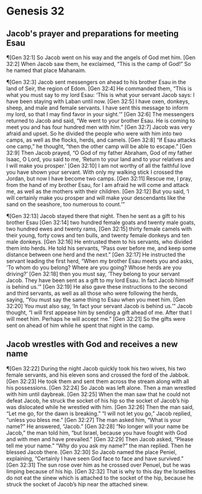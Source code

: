 # Genesis 32

## Jacob's prayer and preparations for meeting Esau
¶[Gen 32:1] So Jacob went on his way and the angels of God met him.
[Gen 32:2] When Jacob saw them, he exclaimed, “This is the camp of God!” So he named that place Mahanaim.

¶[Gen 32:3] Jacob sent messengers on ahead to his brother Esau in the land of Seir, the region of Edom.
[Gen 32:4] He commanded them, “This is what you must say to my lord Esau: ‘This is what your servant Jacob says: I have been staying with Laban until now.
[Gen 32:5] I have oxen, donkeys, sheep, and male and female servants. I have sent this message to inform my lord, so that I may find favor in your sight.’”
[Gen 32:6] The messengers returned to Jacob and said, “We went to your brother Esau. He is coming to meet you and has four hundred men with him.”
[Gen 32:7] Jacob was very afraid and upset. So he divided the people who were with him into two camps, as well as the flocks, herds, and camels.
[Gen 32:8] “If Esau attacks one camp,” he thought, “then the other camp will be able to escape.”
[Gen 32:9] Then Jacob prayed, “O God of my father Abraham, God of my father Isaac, O Lord, you said to me, ‘Return to your land and to your relatives and I will make you prosper.’
[Gen 32:10] I am not worthy of all the faithful love you have shown your servant. With only my walking stick I crossed the Jordan, but now I have become two camps.
[Gen 32:11] Rescue me, I pray, from the hand of my brother Esau, for I am afraid he will come and attack me, as well as the mothers with their children.
[Gen 32:12] But you said, ‘I will certainly make you prosper and will make your descendants like the sand on the seashore, too numerous to count.’”

¶[Gen 32:13] Jacob stayed there that night. Then he sent as a gift to his brother Esau
[Gen 32:14] two hundred female goats and twenty male goats, two hundred ewes and twenty rams,
[Gen 32:15] thirty female camels with their young, forty cows and ten bulls, and twenty female donkeys and ten male donkeys.
[Gen 32:16] He entrusted them to his servants, who divided them into herds. He told his servants, “Pass over before me, and keep some distance between one herd and the next.”
[Gen 32:17] He instructed the servant leading the first herd, “When my brother Esau meets you and asks, ‘To whom do you belong? Where are you going? Whose herds are you driving?’
[Gen 32:18] then you must say, ‘They belong to your servant Jacob. They have been sent as a gift to my lord Esau. In fact Jacob himself is behind us.’”
[Gen 32:19] He also gave these instructions to the second and third servants, as well as all those who were following the herds, saying, “You must say the same thing to Esau when you meet him.
[Gen 32:20] You must also say, ‘In fact your servant Jacob is behind us.’” Jacob thought, “I will first appease him by sending a gift ahead of me. After that I will meet him. Perhaps he will accept me.”
[Gen 32:21] So the gifts were sent on ahead of him while he spent that night in the camp.

## Jacob wrestles with God and receives a new name
¶[Gen 32:22] During the night Jacob quickly took his two wives, his two female servants, and his eleven sons and crossed the ford of the Jabbok.
[Gen 32:23] He took them and sent them across the stream along with all his possessions.
[Gen 32:24] So Jacob was left alone. Then a man wrestled with him until daybreak.
[Gen 32:25] When the man saw that he could not defeat Jacob, he struck the socket of his hip so the socket of Jacob’s hip was dislocated while he wrestled with him.
[Gen 32:26] Then the man said, “Let me go, for the dawn is breaking.” “I will not let you go,” Jacob replied, “unless you bless me.”
[Gen 32:27] The man asked him, “What is your name?” He answered, “Jacob.”
[Gen 32:28] “No longer will your name be Jacob,” the man told him, “but Israel, because you have fought with God and with men and have prevailed.”
[Gen 32:29] Then Jacob asked, “Please tell me your name.” “Why do you ask my name?” the man replied. Then he blessed Jacob there.
[Gen 32:30] So Jacob named the place Peniel, explaining, “Certainly I have seen God face to face and have survived.”
[Gen 32:31] The sun rose over him as he crossed over Penuel, but he was limping because of his hip.
[Gen 32:32] That is why to this day the Israelites do not eat the sinew which is attached to the socket of the hip, because he struck the socket of Jacob’s hip near the attached sinew.

